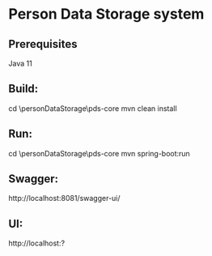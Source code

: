 # Person Data Storage system
## Prerequisites
Java 11

## Build:
cd \personDataStorage\pds-core
mvn clean install

## Run:
cd \personDataStorage\pds-core
mvn spring-boot:run

## Swagger:
http://localhost:8081/swagger-ui/

## UI:
http://localhost:?